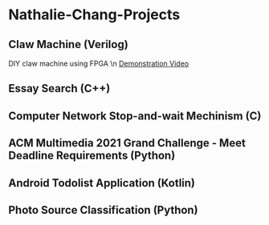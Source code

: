 # Nathalie-Chang-Projects
## Claw Machine (Verilog)
DIY claw machine using FPGA \n
[Demonstration Video](https://youtu.be/3RMaly5097s)
## Essay Search (C++)
## Computer Network Stop-and-wait Mechinism (C)
## ACM Multimedia 2021 Grand Challenge - Meet Deadline Requirements (Python)
## Android Todolist Application (Kotlin)
## Photo Source Classification (Python)
